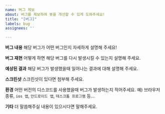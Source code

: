 ```yaml
---
name: 버그 제보
about: 버그를 제보하여 봇을 개선할 수 있게 도와주세요!
title: "[버그]"
labels: bug
assignees: ''

---
```


**버그 내용**
해당 버그가 어떤 버그인지 자세하게 설명해 주세요!

**버그 재현**
어떻게 하면 해당 버그를 다시 발생시킬 수 있는지 설명해 주세요.

**예상된 결과**
해당 버그가 발생했을때 일어나는 결과에 대해 설명해 주세요.

**스크린샷**
스크린샷이 있다면 첨부해 주세요.

**환경**
어떤 버전의 디스코드를 사용했을때 버그가 발생하는지 적어주세요.
예) 브라우저 종류, `ios 앱`, `안드로이드 앱`, `데스크톱 프로그램` 등...

**기타**
더 말씀해주실 내용이 있으시다면 말해주세요.

